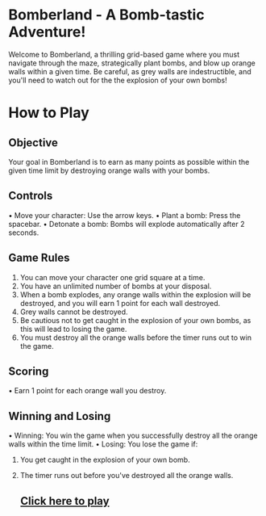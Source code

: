 # Bomberland - A Bomb-tastic Adventure!
Welcome to Bomberland, a thrilling grid-based game where you must navigate through the maze, strategically plant bombs, and blow up orange walls within a given time. Be careful, as grey walls are indestructible, and you'll need to watch out for the 
the explosion of your own bombs!
# How to Play
## Objective
Your goal in Bomberland is to earn as many points as possible within the given time limit by destroying orange walls with your bombs.
## Controls
•	Move your character: Use the arrow keys.
•	Plant a bomb: Press the spacebar.
•	Detonate a bomb: Bombs will explode automatically after 2 seconds.
## Game Rules
1.	You can move your character one grid square at a time.
2.	You have an unlimited number of bombs at your disposal.
3.	When a bomb explodes, any orange walls within the explosion will be destroyed, and you will earn 1 point for each wall destroyed.
4.	Grey walls cannot be destroyed.
5.	Be cautious not to get caught in the explosion of your own bombs, as this will lead to losing the game.
6.	You must destroy all the orange walls before the timer runs out to win the game.
## Scoring
•	Earn 1 point for each orange wall you destroy.
## Winning and Losing
•	Winning: You win the game when you successfully destroy all the orange walls within the time limit.
•	Losing: You lose the game if:
1. You get caught in the explosion of your own bomb.
2. The timer runs out before you've destroyed all the orange walls.

   ## [Click here to play](https://victor78600.github.io/Bomberland/)
